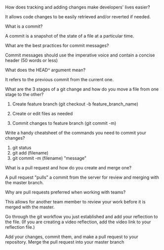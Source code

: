 How does tracking and adding changes make developers' lives easier?

It allows code changes to be easily retrieved and/or reverted if needed.

What is a commit?

A commit is a snapshot of the state of a file at a particular time.

What are the best practices for commit messages?

Commit messages should use the imperative voice and contain a concise header (50 words or less)

What does the HEAD^ argument mean?

It refers to the previous commit from the current one.

What are the 3 stages of a git change and how do you move a file from one stage to the other?

1. Create feature branch (git checkout -b feature_branch_name)

2. Create or edit files as needed

3. Commit changes to feature branch (git commit -m)

Write a handy cheatsheet of the commands you need to commit your changes?

1. git status
2. git add (filename)
3. git commit -m (filename) "message"

What is a pull request and how do you create and merge one?

A pull request "pulls" a commit from the server for review and merging with the master branch.

Why are pull requests preferred when working with teams?

This allows for another team member to review your work before it is merged with the master.

Go through the git workflow you just established and add your reflection to the file. (If you are creating a video reflection, add the video link to your reflection file.)



Add your changes, commit them, and make a pull request to your repository.
Merge the pull request into your master branch